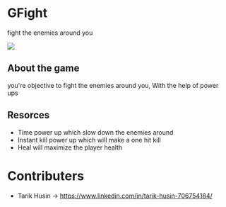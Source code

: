 
# GFight

fight the enemies around you

<img src="https://user-images.githubusercontent.com/10331972/229951922-4bb20fa6-03b4-444e-ae2a-cced52268d87.png">



## About the game

you're objective to fight the enemies around you, With the help of power ups


## Resorces

- Time power up which slow down the enemies around
- Instant kill power up which will make a one hit kill
- Heal will maximize the player health



# Contributers

- Tarik Husin -> https://www.linkedin.com/in/tarik-husin-706754184/
